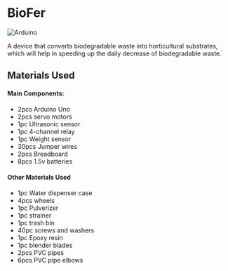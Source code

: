 # BioFer
![Arduino](https://img.shields.io/badge/-Arduino-00979D?style=for-the-badge&logo=Arduino&logoColor=white)

A device that converts biodegradable waste into horticultural substrates, which will help in speeding up the daily decrease of biodegradable waste.


## Materials Used
#### Main Components: 
- 2pcs Arduino Uno
- 2pcs servo motors
- 1pc Ultrasonic sensor
- 1pc 4-channel relay
- 1pc Weight sensor
- 30pcs Jumper wires
- 2pcs Breadboard
- 8pcs 1.5v batteries

#### Other Materials Used
- 1pc Water dispenser case
- 4pcs wheels
- 1pc Pulverizer
- 1pc strainer
- 1pc trash bin
- 40pc screws and washers
- 1pc Epoxy resin
- 1pc blender blades
- 2pcs PVC pipes
- 6pcs PVC pipe elbows
